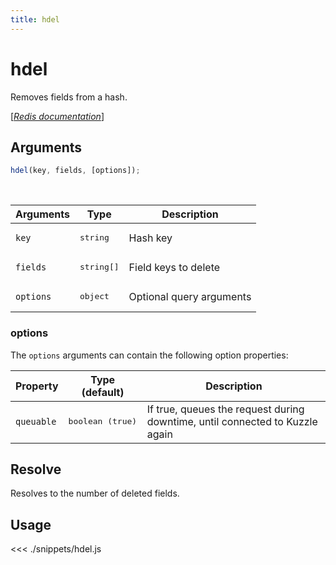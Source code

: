 ```yaml
---
title: hdel
---
```


# hdel

Removes fields from a hash.

[[_Redis documentation_]](https://redis.io/commands/hdel)

## Arguments

```js
hdel(key, fields, [options]);
```

<br/>

| Arguments | Type                | Description              |
| --------- | ------------------- | ------------------------ |
| `key`     | <pre>string</pre>   | Hash key                 |
| `fields`  | <pre>string[]</pre> | Field keys to delete     |
| `options` | <pre>object</pre>   | Optional query arguments |

### options

The `options` arguments can contain the following option properties:

| Property   | Type (default)            | Description                                                                  |
| ---------- | ------------------------- | ---------------------------------------------------------------------------- |
| `queuable` | <pre>boolean (true)</pre> | If true, queues the request during downtime, until connected to Kuzzle again |

## Resolve

Resolves to the number of deleted fields.

## Usage

<<< ./snippets/hdel.js

